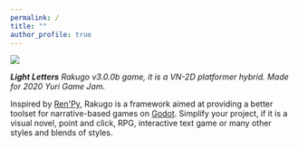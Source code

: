 ```yaml
---
permalink: /
title: ""
author_profile: true
---
```


<!-- ![](/assets/imgs_main/the_question2.png) -->
![](https://img.itch.zone/aW1hZ2UvODQxNTg3LzQ3MTg2NzIucG5n/original/IWLcUQ.png)

***Light Letters***
*Rakugo v3.0.0b game, it is a VN-2D platformer hybrid. Made for 2020 Yuri Game Jam.*

Inspired by [Ren'Py](https://www.renpy.org), Rakugo is a framework aimed at providing a better toolset for narrative-based games on [Godot](https://godotengine.org). Simplify your project, if it is a visual novel, point and click, RPG, interactive text game or many other styles and blends of styles.

<!-- Unlock the potential of [Godot](https://godotengine.org) 3.x with Rakugo!

Features include:

- Expanded nodes

- GUI extensions

- Specialized tools for narrative-driven games

...[and much, much more](/features/).

Read our [documentation](/RakugoDocs-new/) and [download Rakugo](/download/), free! -->